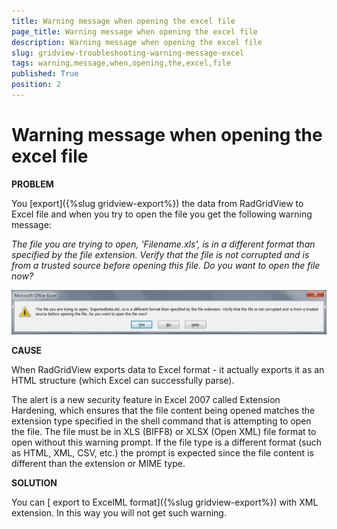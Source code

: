 ```yaml
---
title: Warning message when opening the excel file
page_title: Warning message when opening the excel file
description: Warning message when opening the excel file
slug: gridview-troubleshooting-warning-message-excel
tags: warning,message,when,opening,the,excel,file
published: True
position: 2
---
```


# Warning message when opening the excel file

__PROBLEM__

You [export]({%slug gridview-export%}) the data from RadGridView to Excel file and when you try to open the file you get the following warning message:

*The file you are trying to open, 'Filename.xls', is in a different format than specified by the file extension. Verify that the file is not corrupted and is from a trusted source before opening this file. Do you want to open the file now?*

![](images/gridview_troubleshoot_export.png)

__CAUSE__

When RadGridView exports data to Excel format - it actually exports it as an HTML structure (which Excel can successfully parse). 

The alert is a new security feature in Excel 2007 called Extension Hardening, which ensures that the file content being opened matches the extension type specified in the shell command that is attempting to open the file. The file must be in XLS (BIFF8) or XLSX (Open XML) file format to open without this warning prompt. If the file type is a different format (such as HTML, XML, CSV, etc.) the prompt is expected since the file content is different than the extension or MIME type.

__SOLUTION__

You can [ export to ExcelML format]({%slug gridview-export%}) with XML extension. In this way you will not get such warning.


